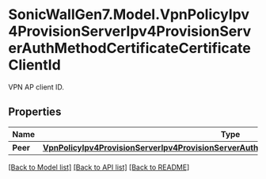 # SonicWallGen7.Model.VpnPolicyIpv4ProvisionServerIpv4ProvisionServerAuthMethodCertificateCertificateClientId
VPN AP client ID.

## Properties

Name | Type | Description | Notes
------------ | ------------- | ------------- | -------------
**Peer** | [**VpnPolicyIpv4ProvisionServerIpv4ProvisionServerAuthMethodCertificateCertificateClientIdPeer**](VpnPolicyIpv4ProvisionServerIpv4ProvisionServerAuthMethodCertificateCertificateClientIdPeer.md) |  | [optional] 

[[Back to Model list]](../README.md#documentation-for-models) [[Back to API list]](../README.md#documentation-for-api-endpoints) [[Back to README]](../README.md)

